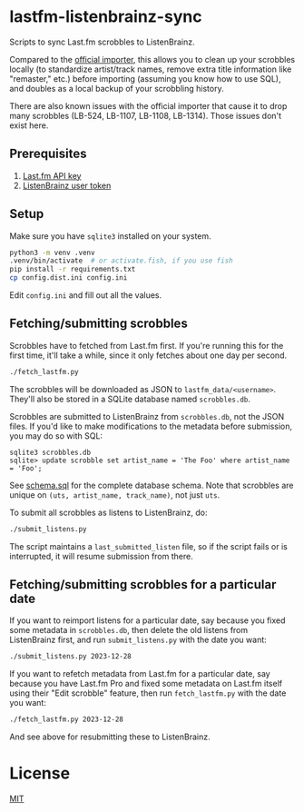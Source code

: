 # lastfm-listenbrainz-sync

Scripts to sync Last.fm scrobbles to ListenBrainz.

Compared to the [official importer](https://listenbrainz.org/profile/import/), this allows you to clean up your scrobbles locally (to standardize artist/track names, remove extra title information like "remaster," etc.) before importing (assuming you know how to use SQL), and doubles as a local backup of your scrobbling history.

There are also known issues with the official importer that cause it to drop many scrobbles (LB-524, LB-1107, LB-1108, LB-1314). Those issues don't exist here.

## Prerequisites

 1. [Last.fm API key](https://www.last.fm/api/account/create)
 2. [ListenBrainz user token](https://listenbrainz.org/profile/)

## Setup

Make sure you have `sqlite3` installed on your system.

```sh
python3 -m venv .venv
.venv/bin/activate  # or activate.fish, if you use fish
pip install -r requirements.txt
cp config.dist.ini config.ini
```

Edit `config.ini` and fill out all the values.

## Fetching/submitting scrobbles

Scrobbles have to fetched from Last.fm first. If you're running this for the first time, it'll take a while, since it only fetches about one day per second.

```sh
./fetch_lastfm.py
```

The scrobbles will be downloaded as JSON to `lastfm_data/<username>`. They'll also be stored in a SQLite database named `scrobbles.db`.

Scrobbles are submitted to ListenBrainz from `scrobbles.db`, not the JSON files. If you'd like to make modifications to the metadata before submission, you may do so with SQL:

```
sqlite3 scrobbles.db
sqlite> update scrobble set artist_name = 'The Foo' where artist_name = 'Foo';
```

See [schema.sql](schema.sql) for the complete database schema. Note that scrobbles are unique on `(uts, artist_name, track_name)`, not just `uts`.

To submit all scrobbles as listens to ListenBrainz, do:

```sh
./submit_listens.py
```

The script maintains a `last_submitted_listen` file, so if the script fails or is interrupted, it will resume submission from there.

## Fetching/submitting scrobbles for a particular date

If you want to reimport listens for a particular date, say because you fixed some metadata in `scrobbles.db`, then delete the old listens from ListenBrainz first, and run `submit_listens.py` with the date you want:

```sh
./submit_listens.py 2023-12-28
```

If you want to refetch metadata from Last.fm for a particular date, say because you have Last.fm Pro and fixed some metadata on Last.fm itself using their "Edit scrobble" feature, then run `fetch_lastfm.py` with the date you want:

```sh
./fetch_lastfm.py 2023-12-28
```

And see above for resubmitting these to ListenBrainz.

# License

[MIT](LICENSE)
